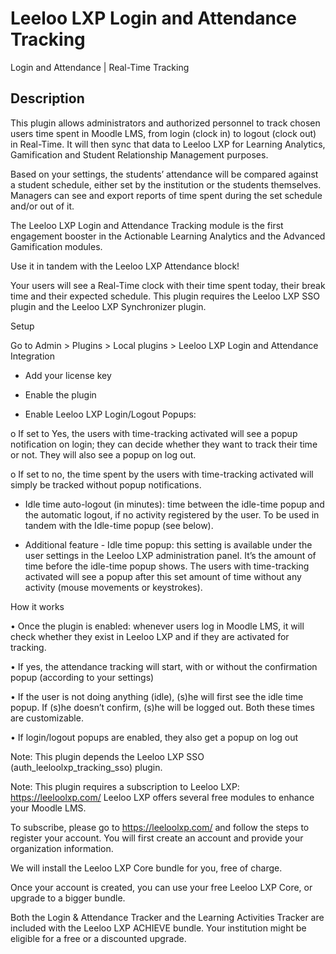 # Leeloo LXP Login and Attendance Tracking #

Login and Attendance | Real-Time Tracking

## Description ##
This plugin allows administrators and authorized personnel to track chosen users time spent in Moodle LMS, from login (clock
in) to logout (clock out) in Real-Time. It will then sync that data to Leeloo LXP for Learning Analytics, Gamification and Student
Relationship Management purposes.

Based on your settings, the students’ attendance will be compared against a student schedule, either set by the institution or
the students themselves. Managers can see and export reports of time spent during the set schedule and/or out of it.

The Leeloo LXP Login and Attendance Tracking module is the first engagement booster in the Actionable Learning Analytics and
the Advanced Gamification modules.

Use it in tandem with the Leeloo LXP Attendance block!

Your users will see a Real-Time clock with their time spent today, their break time and their expected schedule.
This plugin requires the Leeloo LXP SSO plugin and the Leeloo LXP Synchronizer plugin.

Setup

Go to Admin > Plugins > Local plugins > Leeloo LXP Login and Attendance Integration

- Add your license key

- Enable the plugin

- Enable Leeloo LXP Login/Logout Popups:

o If set to Yes, the users with time-tracking activated will see a popup notification on login; they can decide
whether they want to track their time or not. They will also see a popup on log out.

o If set to no, the time spent by the users with time-tracking activated will simply be tracked without popup
notifications.

- Idle time auto-logout (in minutes): time between the idle-time popup and the automatic logout, if no activity registered by the user. To be used in tandem with the Idle-time popup (see below).

- Additional feature - Idle time popup: this setting is available under the user settings in the Leeloo LXP administration panel. It’s the amount of time before the idle-time popup shows. The users with time-tracking activated will see a popup after this set amount of time without any activity (mouse movements or keystrokes).

How it works

• Once the plugin is enabled: whenever users log in Moodle LMS, it will check whether they exist in Leeloo LXP and if they are activated for tracking.

• If yes, the attendance tracking will start, with or without the confirmation popup (according to your settings)

• If the user is not doing anything (idle), (s)he will first see the idle time popup. If (s)he doesn’t confirm, (s)he will be logged out. Both these times are customizable.

• If login/logout popups are enabled, they also get a popup on log out

Note: This plugin depends the Leeloo LXP SSO (auth_leeloolxp_tracking_sso) plugin.

Note: This plugin requires a subscription to Leeloo LXP: https://leeloolxp.com/
Leeloo LXP offers several free modules to enhance your Moodle LMS.

To subscribe, please go to https://leeloolxp.com/ and follow the steps to register your account.
You will first create an account and provide your organization information.

We will install the Leeloo LXP Core bundle for you, free of charge.

Once your account is created, you can use your free Leeloo LXP Core, or upgrade to a bigger bundle.

Both the Login & Attendance Tracker and the Learning Activities Tracker are included with the Leeloo LXP ACHIEVE bundle.
Your institution might be eligible for a free or a discounted upgrade.